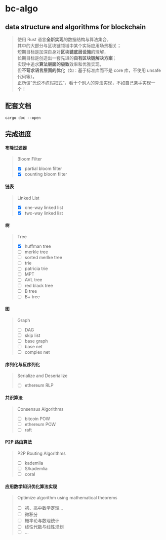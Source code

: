 # bc-algo
## data structure and algorithms for blockchain    
    
> 使用 Rust 语言**全新实现**的数据结构与算法集合，    
> 其中的大部分与区块链领域中某个实际应用场景相关；    
> 短期目标是加深自身对**区块链底层设施**的理解，    
> 长期目标是创造出一套先进的**自有区块链解决方案**；    
> 实现中追求**算法层面的极致**效率和优雅实现，    
> 但**不苛求语言层面的优化**（如：基于标准库而不是 core 库，不使用 unsafe 代码等）。    
> 正所谓“光说不练假把式”，看十个别人的算法实现，不如自己亲手实现一个！    

## 配套文档
```
cargo doc --open
```

## 完成进度

#### 布隆过滤器
> Bloom Filter
> - [x] partial bloom filter
> - [x] counting bloom filter

#### 链表
> Linked List
> - [x] one-way linked list
> - [x] two-way linked list

#### 树
> Tree
> - [x] huffman tree
> - [ ] merkle tree
> - [ ] sorted merlke tree
> - [ ] trie
> - [ ] patricia trie
> - [ ] MPT
> - [ ] AVL tree
> - [ ] red black tree
> - [ ] B tree
> - [ ] B+ tree

#### 图
> Graph
> - [ ] DAG
> - [ ] skip list
> - [ ] base graph
> - [ ] base net
> - [ ] complex net

#### 序列化与反序列化
> Serialize and Deserialize
> - [ ] ethereum RLP

#### 共识算法
> Consensus Algorithms
> - [ ] bitcoin POW
> - [ ] ethereum POW
> - [ ] raft

#### P2P 路由算法
> P2P Routing Algorithms
> - [ ] kademlia
> - [ ] S/kademlia
> - [ ] coral

#### 应用数学知识优化算法实现
> Optimize algorithm using mathematical theorems
> - [ ] 初、高中数学定理...
> - [ ] 微积分
> - [ ] 概率论与数理统计
> - [ ] 线性代数与线性规划
> - [ ] ...
